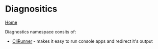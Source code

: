 ﻿# Diagnositics

[Home](./README.md)

Diagnostics namespace consits of:

* [CliRunner](./Diagnostics/CliRunner.md) - makes it easy to run console apps and redirect it's output


